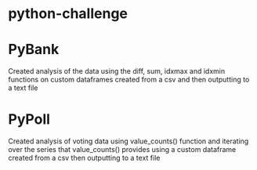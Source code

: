 # python-challenge

# PyBank

Created analysis of the data using the diff, sum, idxmax and idxmin functions on custom dataframes created from a csv and then outputting to a text file

# PyPoll

Created analysis of voting data using value_counts() function and iterating over the series that value_counts() provides using a custom dataframe created from a csv then outputting to a text file
